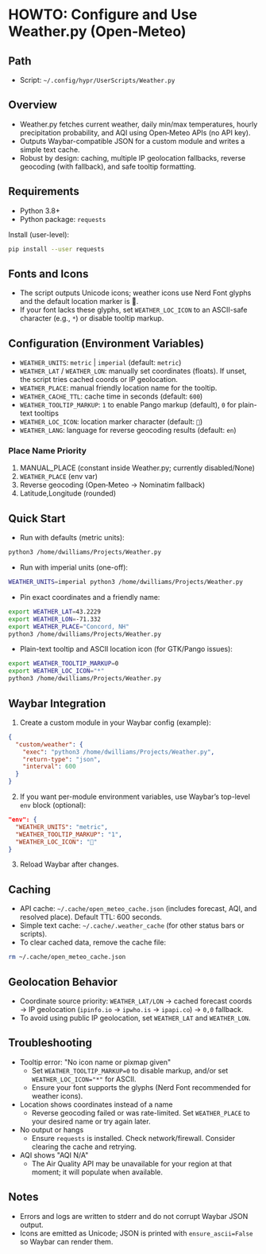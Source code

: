 # HOWTO: Configure and Use Weather.py (Open‑Meteo)

## Path

- Script: `~/.config/hypr/UserScripts/Weather.py`

## Overview

- Weather.py fetches current weather, daily min/max temperatures, hourly
  precipitation probability, and AQI using Open‑Meteo APIs (no API key).
- Outputs Waybar-compatible JSON for a custom module and writes a simple text
  cache.
- Robust by design: caching, multiple IP geolocation fallbacks, reverse
  geocoding (with fallback), and safe tooltip formatting.

## Requirements

- Python 3.8+
- Python package: `requests`

Install (user-level):

```bash
pip install --user requests
```

## Fonts and Icons

- The script outputs Unicode icons; weather icons use Nerd Font glyphs and the
  default location marker is 📍.
- If your font lacks these glyphs, set `WEATHER_LOC_ICON` to an ASCII-safe
  character (e.g., `*`) or disable tooltip markup.

## Configuration (Environment Variables)

- `WEATHER_UNITS`: `metric` | `imperial` (default: `metric`)
- `WEATHER_LAT` / `WEATHER_LON`: manually set coordinates (floats). If unset,
  the script tries cached coords or IP geolocation.
- `WEATHER_PLACE`: manual friendly location name for the tooltip.
- `WEATHER_CACHE_TTL`: cache time in seconds (default: `600`)
- `WEATHER_TOOLTIP_MARKUP`: `1` to enable Pango markup (default), `0` for
  plain-text tooltips
- `WEATHER_LOC_ICON`: location marker character (default: `📍`)
- `WEATHER_LANG`: language for reverse geocoding results (default: `en`)

### Place Name Priority

1. MANUAL_PLACE (constant inside Weather.py; currently disabled/None)
2. `WEATHER_PLACE` (env var)
3. Reverse geocoding (Open‑Meteo → Nominatim fallback)
4. Latitude,Longitude (rounded)

## Quick Start

- Run with defaults (metric units):

```bash
python3 /home/dwilliams/Projects/Weather.py
```

- Run with imperial units (one-off):

```bash
WEATHER_UNITS=imperial python3 /home/dwilliams/Projects/Weather.py
```

- Pin exact coordinates and a friendly name:

```bash
export WEATHER_LAT=43.2229
export WEATHER_LON=-71.332
export WEATHER_PLACE="Concord, NH"
python3 /home/dwilliams/Projects/Weather.py
```

- Plain-text tooltip and ASCII location icon (for GTK/Pango issues):

```bash
export WEATHER_TOOLTIP_MARKUP=0
export WEATHER_LOC_ICON="*"
python3 /home/dwilliams/Projects/Weather.py
```

## Waybar Integration

1. Create a custom module in your Waybar config (example):

```json
{
  "custom/weather": {
    "exec": "python3 /home/dwilliams/Projects/Weather.py",
    "return-type": "json",
    "interval": 600
  }
}
```

2. If you want per-module environment variables, use Waybar’s top-level `env`
   block (optional):

```json
"env": {
  "WEATHER_UNITS": "metric",
  "WEATHER_TOOLTIP_MARKUP": "1",
  "WEATHER_LOC_ICON": "📍"
}
```

3. Reload Waybar after changes.

## Caching

- API cache: `~/.cache/open_meteo_cache.json` (includes forecast, AQI, and
  resolved place). Default TTL: 600 seconds.
- Simple text cache: `~/.cache/.weather_cache` (for other status bars or
  scripts).
- To clear cached data, remove the cache file:

```bash
rm ~/.cache/open_meteo_cache.json
```

## Geolocation Behavior

- Coordinate source priority: `WEATHER_LAT/LON` → cached forecast coords → IP
  geolocation (`ipinfo.io` → `ipwho.is` → `ipapi.co`) → `0,0` fallback.
- To avoid using public IP geolocation, set `WEATHER_LAT` and `WEATHER_LON`.

## Troubleshooting

- Tooltip error: "No icon name or pixmap given"
  - Set `WEATHER_TOOLTIP_MARKUP=0` to disable markup, and/or set
    `WEATHER_LOC_ICON="*"` for ASCII.
  - Ensure your font supports the glyphs (Nerd Font recommended for weather
    icons).
- Location shows coordinates instead of a name
  - Reverse geocoding failed or was rate-limited. Set `WEATHER_PLACE` to your
    desired name or try again later.
- No output or hangs
  - Ensure `requests` is installed. Check network/firewall. Consider clearing
    the cache and retrying.
- AQI shows "AQI N/A"
  - The Air Quality API may be unavailable for your region at that moment; it
    will populate when available.

## Notes

- Errors and logs are written to stderr and do not corrupt Waybar JSON output.
- Icons are emitted as Unicode; JSON is printed with `ensure_ascii=False` so
  Waybar can render them.

